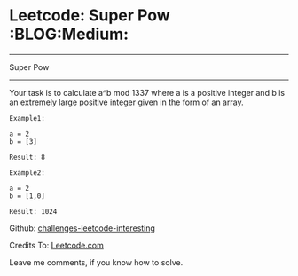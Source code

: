 # Leetcode: Super Pow     :BLOG:Medium:


---

Super Pow  

---

Your task is to calculate a^b mod 1337 where a is a positive integer and b is an extremely large positive integer given in the form of an array.  

    Example1:
    
    a = 2
    b = [3]
    
    Result: 8

    Example2:
    
    a = 2
    b = [1,0]
    
    Result: 1024

Github: [challenges-leetcode-interesting](https://github.com/DennyZhang/challenges-leetcode-interesting/tree/master/super-pow)  

Credits To: [Leetcode.com](https://leetcode.com/problems/super-pow/description/)  

Leave me comments, if you know how to solve.
